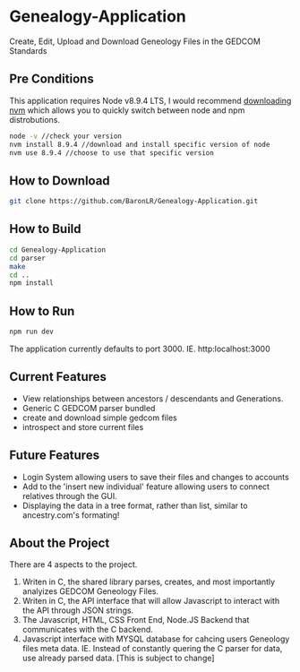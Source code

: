 # Genealogy-Application
Create, Edit, Upload and Download Geneology Files in the GEDCOM Standards 

## Pre Conditions 
This application requires Node v8.9.4 LTS, I would recommend [downloading nvm](https://github.com/creationix/nvm) which allows you to quickly switch between node and npm distrobutions. 
```bash
node -v //check your version
nvm install 8.9.4 //download and install specific version of node
nvm use 8.9.4 //choose to use that specific version
```

## How to Download
```bash 
git clone https://github.com/BaronLR/Genealogy-Application.git
```

## How to Build
```bash 
cd Genealogy-Application 
cd parser 
make
cd ..
npm install 
```

## How to Run
```bash
npm run dev 
```
The application currently defaults to port 3000. IE. http:localhost:3000

## Current Features
- View relationships between ancestors / descendants and Generations. 
- Generic C GEDCOM parser bundled
- create and download simple gedcom files 
- introspect and store current files 

## Future Features
- Login System allowing users to save their files and changes to accounts 
- Add to the 'insert new individual' feature allowing users to connect relatives through the GUI. 
- Displaying the data in a tree format, rather than list, similar to ancestry.com's formating!


## About the Project 

There are 4 aspects to the project. 

1. Writen in C, the shared library parses, creates, and most importantly analyizes GEDCOM Geneology Files.
2. Writen in C, the API interface that will allow Javascript to interact with the API through JSON strings. 
3. The Javascript, HTML, CSS Front End, Node.JS Backend that communicates with the C backend.
4. Javascript interface with MYSQL database for cahcing users Geneology files meta data. IE. Instead of constantly quering the C parser for data, use already parsed data. [This is subject to change] 
